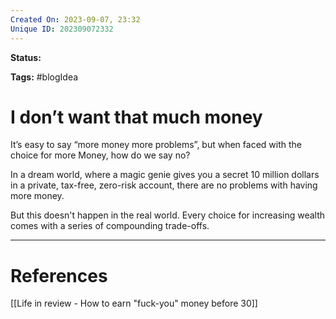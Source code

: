 ```yaml
---
Created On: 2023-09-07, 23:32
Unique ID: 202309072332
---
```

**Status:**

**Tags:** #blogIdea 

# I don’t want that much money
It’s easy to say “more money more problems”, but when faced with the choice for more Money, how do we say no? 


In a dream world, where a magic genie gives you a secret 10 million dollars in a private, tax-free, zero-risk account, there are no problems with having more money. 

But this doesn't happen in the real world. Every choice for increasing wealth comes with a series of compounding trade-offs.



---
# References
[[Life in review - How to earn "fuck-you" money before 30]]